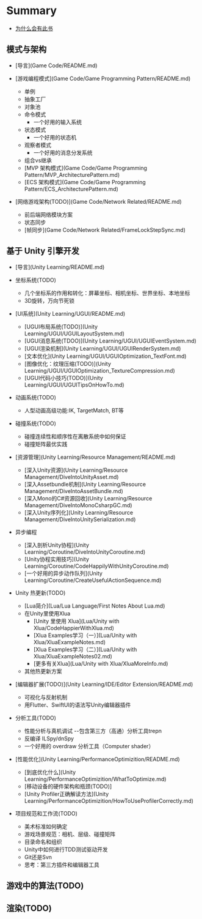 # Summary

* [为什么会有此书](README.md)


## 模式与架构

* [导言](Game Code/README.md)

* [游戏编程模式](Game Code/Game Programming Pattern/README.md)
  * 单例
  * 抽象工厂
  * 对象池
  * 命令模式
    * 一个好用的输入系统
  * 状态模式
    * 一个好用的状态机
  * 观察者模式
    * 一个好用的消息分发系统
  * 组合vs继承
  * [MVP 架构模式](Game Code/Game Programming Pattern/MVP_ArchitecturePattern.md)
  * [ECS 架构模式](Game Code/Game Programming Pattern/ECS_ArchitecturePattern.md)


* [网络游戏架构(TODO)](Game Code/Network Related/README.md)
  * 前后端网络模块方案
  * 状态同步
  * [帧同步](Game Code/Network Related/FrameLockStepSync.md)


## 基于 Unity 引擎开发

* [导言](Unity Learning/README.md)

* 坐标系统(TODO)
  * 几个坐标系的作用和转化：屏幕坐标、相机坐标、世界坐标、本地坐标
  * 3D旋转，万向节死锁


* [UI系统](Unity Learning/UGUI/README.md)
  * [UGUI布局系统(TODO)](Unity Learning/UGUI/UGUILayoutSystem.md)
  * [UGUI消息系统(TDOO)](Unity Learning/UGUI/UGUIEventSystem.md)
  * [UGUI渲染机制](Unity Learning/UGUI/UGUIRenderSystem.md)
  * [文本优化](Unity Learning/UGUI/UGUIOptimization_TextFont.md)
  * [图像优化：纹理压缩(TODO)](Unity Learning/UGUI/UGUIOptimization_TextureCompression.md)
  * [UGUI代码小技巧(TODO)](Unity Learning/UGUI/UGUITipsOnHowTo.md)


* 动画系统(TODO)
  * 人型动画高级功能:IK, TargetMatch, BT等


* 碰撞系统(TODO)
  * 碰撞连续性和顺序性在离散系统中如何保证
  * 碰撞矩阵最优实践

* [资源管理](Unity Learning/Resource Management/README.md)
  * [深入Unity资源](Unity Learning/Resource Management/DiveIntoUnityAsset.md)
  * [深入Assetbundle机制](Unity Learning/Resource Management/DiveIntoAssetBundle.md)
  * [深入Mono的C\#资源回收](Unity Learning/Resource Management/DiveIntoMonoCsharpGC.md)
  * [深入Unity序列化](Unity Learning/Resource Management/DiveIntoUnitySerialization.md)


* 异步编程
  * [深入剖析Unity协程](Unity Learning/Coroutine/DiveIntoUnityCoroutine.md)
  * [Unity协程实用技巧](Unity Learning/Coroutine/CodeHappilyWithUnityCoroutine.md)
  * [一个好用的异步动作队列](Unity Learning/Coroutine/CreateUsefulActionSequence.md)


* Unity 热更新(TODO)
  * [Lua简介](Lua/Lua Language/First Notes About Lua.md)
  * 在Unity里使用Xlua
    * [Unity 里使用 Xlua](Lua/Unity with Xlua/CodeHappierWithXlua.md)
    * [Xlua Examples学习（一）](Lua/Unity with Xlua/XluaExampleNotes.md)
    * [Xlua Examples学习（二）](Lua/Unity with Xlua/XluaExampleNotes02.md)
    * [更多有关Xlua](Lua/Unity with Xlua/XluaMoreInfo.md)
  * 其他热更新方案


* [编辑器扩展(TODO)](Unity Learning/IDE/Editor Extension/README.md)
  * 可视化与反射机制
  * 用Flutter、SwiftUI的语法写Unity编辑器插件

* 分析工具(TODO)
  * 性能分析与真机调试 --包含第三方（高通）分析工具trepn
  * 反编译 ILSpy/dnSpy
  * 一个好用的 overdraw 分析工具（Computer shader）

* [性能优化](Unity Learning/PerformanceOptimizition/README.md)
  * [到底优化什么](Unity Learning/PerformanceOptimizition/WhatToOptimize.md)
  * [移动设备的硬件架构和瓶颈(TODO)]
  * [Unity Profiler正确解读方法](Unity Learning/PerformanceOptimizition/HowToUseProfilerCorrectly.md)

* 项目规范和工作流(TODO)
  * 美术标准如何确定
  * 游戏场景规范：相机、层级、碰撞矩阵
  * 目录命名和组织
  * Unity中如何进行TDD测试驱动开发
  * Git还是Svn
  * 思考：第三方插件和编辑器工具





## 游戏中的算法(TODO)

## 渲染(TODO)
